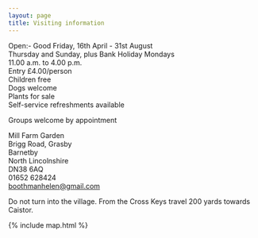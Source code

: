 ```yaml
---
layout: page
title: Visiting information
---
```


Open:- Good Friday, 16th April - 31st August<br/>
Thursday and Sunday, plus Bank Holiday Mondays<br/>
11.00 a.m. to 4.00 p.m.<br/>
Entry £4.00/person<br/>
Children free<br/>
Dogs welcome<br/>
Plants for sale<br/>
Self-service refreshments available

Groups welcome by appointment

Mill Farm Garden<br/>
Brigg Road, Grasby<br/>
Barnetby<br/>
North Lincolnshire<br/>
DN38 6AQ<br/>
01652 628424<br/>
boothmanhelen@gmail.com

Do not turn into the village.  From the Cross Keys travel 200 yards towards Caistor.

{% include map.html %}
